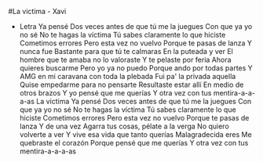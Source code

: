 #La victima - Xavi

- Letra
  Ya pensé
  Dos veces antes de que tú me la juegues
  Con que ya yo no sé
  No te hagas la víctima
  Tú sabes claramente lo que hiciste
  Cometimos errores
  Pero esta vez no vuelvo
  Porque te pasas de lanza
  Y nunca fue
  Bastante para que tú te calmaras
  En la puteada y ver
  El hombre que te amaba no lo valoraste
  Y te pelaste por feria
  Ahora quieres buscarme
  Pero yo ya no puedo
  Porque ando por todas partes
  Y AMG en mi caravana con toda la plebada
  Fui pa' la privada aquella
  Quise empedarme para no pensarte
  Resultaste estar allí
  En medio de otros brazos
  Y yo pensé que me querías
  Y otra vez con tus mentira-a-a-a-as
  La víctima
  Ya pensé
  Dos veces antes de que tú me la juegues
  Con que ya yo no sé
  No te hagas la víctima
  Tú sabes claramente lo que hiciste
  Cometimos errores
  Pero esta vez no vuelvo
  Porque te pasas de lanza
  Y de una vez
  Agarra tus cosas, pélate a la verga
  No quiero volverte a ver
  Y vive esa vida que tanto querías
  Malagradecida eres
  Me quebraste el corazón
  Porque pensé que me querías
  Y otra vez con tus mentira-a-a-a-as
